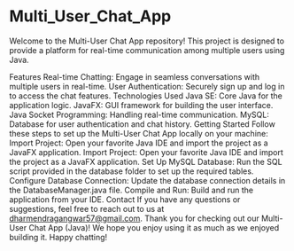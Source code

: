 # Multi_User_Chat_App

Welcome to the Multi-User Chat App repository! This project is designed to provide a platform for real-time communication among multiple users using Java.

Features
Real-time Chatting: Engage in seamless conversations with multiple users in real-time. User Authentication: Securely sign up and log in to access the chat features.
Technologies Used
Java SE: Core Java for the application logic.
JavaFX: GUI framework for building the user interface.
Java Socket Programming: Handling real-time communication.
MySQL: Database for user authentication and chat history.
Getting Started
Follow these steps to set up the Multi-User Chat App locally on your machine:
Import Project: Open your favorite Java IDE and import the project as a JavaFX application.
Import Project: Open your favorite Java IDE and import the project as a JavaFX application.
Set Up MySQL Database: Run the SQL script provided in the database folder to set up the required tables.
Configure Database Connection: Update the database connection details in the DatabaseManager.java file.
Compile and Run: Build and run the application from your IDE.
Contact
If you have any questions or suggestions, feel free to reach out to us at dharmendragangwar57@gmail.com.
Thank you for checking out our Multi-User Chat App (Java)! We hope you enjoy using it as much as we enjoyed building it.
Happy chatting!
